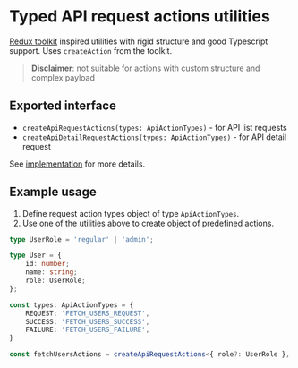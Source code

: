 # Typed API request actions utilities

[Redux toolkit](https://redux-toolkit.js.org/api/createAction) inspired utilities with rigid structure and good Typescript support. Uses `createAction` from the toolkit.

> **Disclaimer**: not suitable for actions with custom structure and complex payload

## Exported interface

 - `createApiRequestActions(types: ApiActionTypes)` - for API list requests
 - `createApiDetailRequestActions(types: ApiActionTypes)` - for API detail request

See [implementation](../../src/actions/apiRequest/createApiRequestActions.ts) for more details.

## Example usage

1. Define request action types object of type `ApiActionTypes`.
2. Use one of the utilities above to create object of predefined actions.

```ts
type UserRole = 'regular' | 'admin';

type User = {
    id: number;
    name: string;
    role: UserRole;
};

const types: ApiActionTypes = {
    REQUEST: 'FETCH_USERS_REQUEST',
    SUCCESS: 'FETCH_USERS_SUCCESS',
    FAILURE: 'FETCH_USERS_FAILURE',
}

const fetchUsersActions = createApiRequestActions<{ role?: UserRole }, User[], never, string>(); 
```
